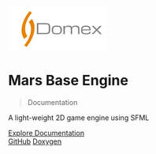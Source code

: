 ![](DomexLogo.png)
# Mars Base Engine

> Documentation

A light-weight 2D game engine using SFML

[Explore Documentation](#main) <br>
[GitHub](https://github.com/AdrianKoch3010/MarsBaseEngine)
[Doxygen](https://adriankoch3010.github.io/MarsBaseEngine/Doxygen/html/index.html)

